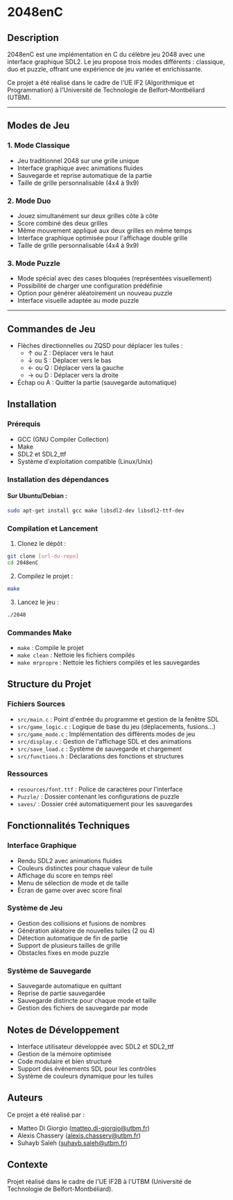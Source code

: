 # 2048enC

## Description
2048enC est une implémentation en C du célèbre jeu 2048 avec une interface graphique SDL2. Le jeu propose trois modes différents : classique, duo et puzzle, offrant une expérience de jeu variée et enrichissante.

Ce projet a été réalisé dans le cadre de l'UE IF2 (Algorithmique et Programmation) à l'Université de Technologie de Belfort-Montbéliard (UTBM).

---

## Modes de Jeu

### 1. Mode Classique
- Jeu traditionnel 2048 sur une grille unique
- Interface graphique avec animations fluides
- Sauvegarde et reprise automatique de la partie
- Taille de grille personnalisable (4x4 à 9x9)

### 2. Mode Duo
- Jouez simultanément sur deux grilles côte à côte
- Score combiné des deux grilles
- Même mouvement appliqué aux deux grilles en même temps
- Interface graphique optimisée pour l'affichage double grille
- Taille de grille personnalisable (4x4 à 9x9)

### 3. Mode Puzzle
- Mode spécial avec des cases bloquées (représentées visuellement)
- Possibilité de charger une configuration prédéfinie
- Option pour générer aléatoirement un nouveau puzzle
- Interface visuelle adaptée au mode puzzle

---

## Commandes de Jeu
- Flèches directionnelles ou ZQSD pour déplacer les tuiles :
  - ↑ ou Z : Déplacer vers le haut
  - ↓ ou S : Déplacer vers le bas
  - ← ou Q : Déplacer vers la gauche
  - → ou D : Déplacer vers la droite
- Échap ou A : Quitter la partie (sauvegarde automatique)

## Installation

### Prérequis
- GCC (GNU Compiler Collection)
- Make
- SDL2 et SDL2_ttf
- Système d'exploitation compatible (Linux/Unix)

### Installation des dépendances

#### Sur Ubuntu/Debian :
```bash
sudo apt-get install gcc make libsdl2-dev libsdl2-ttf-dev
```

### Compilation et Lancement
1. Clonez le dépôt :
```bash
git clone [url-du-repo]
cd 2048enC
```

2. Compilez le projet :
```bash
make
```

3. Lancez le jeu :
```bash
./2048
```

### Commandes Make
- `make` : Compile le projet
- `make clean` : Nettoie les fichiers compilés
- `make mrpropre` : Nettoie les fichiers compilés et les sauvegardes

## Structure du Projet

### Fichiers Sources
- `src/main.c` : Point d'entrée du programme et gestion de la fenêtre SDL
- `src/game_logic.c` : Logique de base du jeu (déplacements, fusions...)
- `src/game_mode.c` : Implémentation des différents modes de jeu
- `src/display.c` : Gestion de l'affichage SDL et des animations
- `src/save_load.c` : Système de sauvegarde et chargement
- `src/functions.h` : Déclarations des fonctions et structures

### Ressources
- `resources/font.ttf` : Police de caractères pour l'interface
- `Puzzle/` : Dossier contenant les configurations de puzzle
- `saves/` : Dossier créé automatiquement pour les sauvegardes

## Fonctionnalités Techniques

### Interface Graphique
- Rendu SDL2 avec animations fluides
- Couleurs distinctes pour chaque valeur de tuile
- Affichage du score en temps réel
- Menu de sélection de mode et de taille
- Écran de game over avec score final

### Système de Jeu
- Gestion des collisions et fusions de nombres
- Génération aléatoire de nouvelles tuiles (2 ou 4)
- Détection automatique de fin de partie
- Support de plusieurs tailles de grille
- Obstacles fixes en mode puzzle

### Système de Sauvegarde
- Sauvegarde automatique en quittant
- Reprise de partie sauvegardée
- Sauvegarde distincte pour chaque mode et taille
- Gestion des fichiers de sauvegarde par mode

## Notes de Développement
- Interface utilisateur développée avec SDL2 et SDL2_ttf
- Gestion de la mémoire optimisée
- Code modulaire et bien structuré
- Support des événements SDL pour les contrôles
- Système de couleurs dynamique pour les tuiles

## Auteurs
Ce projet a été réalisé par :
- Matteo Di Giorgio (matteo.di-giorgio@utbm.fr)
- Alexis Chassery (alexis.chassery@utbm.fr)
- Suhayb Saleh (suhayb.saleh@utbm.fr)

## Contexte
Projet réalisé dans le cadre de l'UE IF2B à l'UTBM (Université de Technologie de Belfort-Montbéliard).
